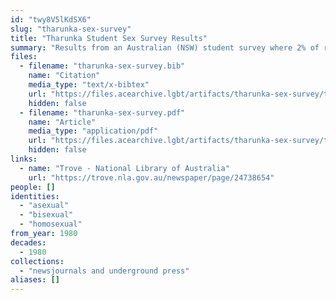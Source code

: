 ```yaml
---
id: "twy8V5lKdSX6"
slug: "tharunka-sex-survey"
title: "Tharunka Student Sex Survey Results"
summary: "Results from an Australian (NSW) student survey where 2% of respondents said they were \"asexual (i.e. no sex drive)\"."
files:
  - filename: "tharunka-sex-survey.bib"
    name: "Citation"
    media_type: "text/x-bibtex"
    url: "https://files.acearchive.lgbt/artifacts/tharunka-sex-survey/tharunka-sex-survey.bib"
    hidden: false
  - filename: "tharunka-sex-survey.pdf"
    name: "Article"
    media_type: "application/pdf"
    url: "https://files.acearchive.lgbt/artifacts/tharunka-sex-survey/tharunka-sex-survey.pdf"
    hidden: false
links:
  - name: "Trove - National Library of Australia"
    url: "https://trove.nla.gov.au/newspaper/page/24738654"
people: []
identities:
  - "asexual"
  - "bisexual"
  - "homosexual"
from_year: 1980
decades:
  - 1980
collections:
  - "newsjournals and underground press"
aliases: []
---
```

